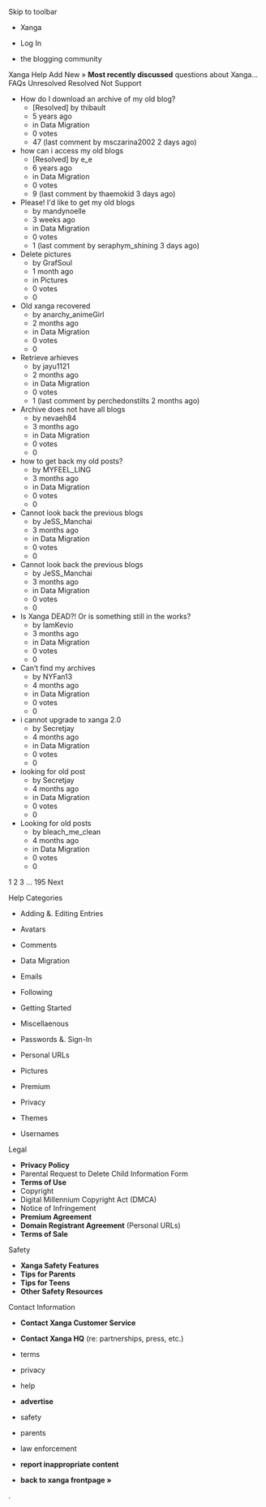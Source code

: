 Skip to toolbar

*   Xanga

*   Log In

*   the blogging community

Xanga Help Add New » **Most recently discussed** questions about Xanga… FAQs Unresolved Resolved Not Support

*   How do I download an archive of my old blog?
    *   \[Resolved\] by thibault
    *   5 years ago
    *   in Data Migration
    *   0 votes
    *   47 (last comment by msczarina2002 2 days ago)
*   how can i access my old blogs
    *   \[Resolved\] by e\_e
    *   6 years ago
    *   in Data Migration
    *   0 votes
    *   9 (last comment by thaemokid 3 days ago)
*   Please! I'd like to get my old blogs
    *   by mandynoelle
    *   3 weeks ago
    *   in Data Migration
    *   0 votes
    *   1 (last comment by seraphym\_shining 3 days ago)
*   Delete pictures
    *   by GrafSoul
    *   1 month ago
    *   in Pictures
    *   0 votes
    *   0
*   Old xanga recovered
    *   by anarchy\_animeGirl
    *   2 months ago
    *   in Data Migration
    *   0 votes
    *   0
*   Retrieve arhieves
    *   by jayu1121
    *   2 months ago
    *   in Data Migration
    *   0 votes
    *   1 (last comment by perchedonstilts 2 months ago)
*   Archive does not have all blogs
    *   by nevaeh84
    *   3 months ago
    *   in Data Migration
    *   0 votes
    *   0
*   how to get back my old posts?
    *   by MYFEEL\_LING
    *   3 months ago
    *   in Data Migration
    *   0 votes
    *   0
*   Cannot look back the previous blogs
    *   by JeSS\_Manchai
    *   3 months ago
    *   in Data Migration
    *   0 votes
    *   0
*   Cannot look back the previous blogs
    *   by JeSS\_Manchai
    *   3 months ago
    *   in Data Migration
    *   0 votes
    *   0
*   Is Xanga DEAD?! Or is something still in the works?
    *   by IamKevio
    *   3 months ago
    *   in Data Migration
    *   0 votes
    *   0
*   Can’t find my archives
    *   by NYFan13
    *   4 months ago
    *   in Data Migration
    *   0 votes
    *   0
*   i cannot upgrade to xanga 2.0
    *   by Secretjay
    *   4 months ago
    *   in Data Migration
    *   0 votes
    *   0
*   looking for old post
    *   by Secretjay
    *   4 months ago
    *   in Data Migration
    *   0 votes
    *   0
*   Looking for old posts
    *   by bleach\_me\_clean
    *   4 months ago
    *   in Data Migration
    *   0 votes
    *   0

1 2 3 ... 195 Next

Help Categories

*   Adding &. Editing Entries
*   Avatars
*   Comments
*   Data Migration
*   Emails
*   Following
*   Getting Started
*   Miscellaenous

*   Passwords &. Sign-In
*   Personal URLs
*   Pictures
*   Premium
*   Privacy
*   Themes
*   Usernames

Legal

*   **Privacy Policy**
*   Parental Request to Delete Child Information Form
*   **Terms of Use**
*   Copyright
*   Digital Millennium Copyright Act (DMCA)
*   Notice of Infringement
*   **Premium Agreement**
*   **Domain Registrant Agreement** (Personal URLs)
*   **Terms of Sale**

Safety

*   **Xanga Safety Features**
*   **Tips for Parents**
*   **Tips for Teens**
*   **Other Safety Resources**

Contact Information

*   **Contact Xanga Customer Service**
*   **Contact Xanga HQ** (re: partnerships, press, etc.)

*   terms
*   privacy
*   help
*   **advertise**

*   safety
*   parents
*   law enforcement
*   **report inappropriate content**

*   **back to xanga frontpage »**

<img src="http://pixel.quantserve.com/pixel/p-87h-iNOVooym2.gif" style="display: none" height="1" width="1" alt="Quantcast"/>.